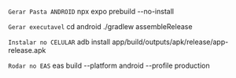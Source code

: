 `Gerar Pasta ANDROID`
npx expo prebuild --no-install

`Gerar executavel`
cd android
./gradlew assembleRelease

`Instalar no CELULAR`
adb install app/build/outputs/apk/release/app-release.apk


``Rodar no EAS``
eas build --platform android --profile production
